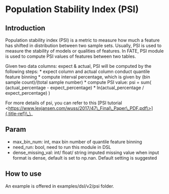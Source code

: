 Population Stability Index (PSI)
================================

Introduction
------------

Population stability index (PSI) is a metric to measure how much a
feature has shifted in distribution between two sample sets. Usually,
PSI is used to measure the stability of models or qualities of features.
In FATE, PSI module is used to compute PSI values of features between
two tables.

Given two data columns: expect & actual, PSI will be computed by the
following steps: \* expect column and actual column conduct quantile
feature binning \* compute interval percentage, which is given by (bin
sample count)/(total sample number) \* compute PSI value: psi = sum(
(actual\_percentage - expect\_percentage) \* ln(actual\_percentage /
expect\_percentage) )

For more details of psi, you can refer to this [PSI tutorial
\<https://www.lexjansen.com/wuss/2017/47\_Final\_Paper\_PDF.pdf\>]{.title-ref}\_\_

Param
-----

-   max\_bin\_num: int, max bin number of quantile feature binning
-   need\_run: bool, need to run this module in DSL
-   dense\_missing\_val: int/ float/ string imputed missing value when
    input format is dense, default is set to np.nan. Default setting is
    suggested

How to use
----------

An example is offered in examples/dsl/v2/psi folder.
